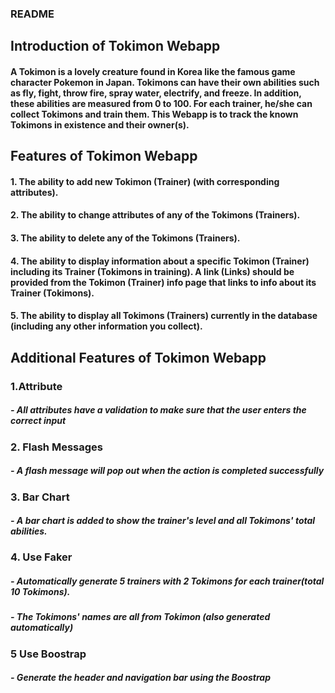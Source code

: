 ### README

## Introduction of Tokimon Webapp
#### A Tokimon is a lovely creature found in Korea like the famous game character Pokemon in Japan. Tokimons can have their own abilities such as fly, fight, throw fire, spray water, electrify, and freeze. In addition, these abilities are measured from 0 to 100. For each trainer, he/she can collect Tokimons and train them. This Webapp is to track the known Tokimons in existence and their owner(s).  

## Features of Tokimon Webapp
#### 1. The ability to add new Tokimon (Trainer) (with corresponding attributes). 
#### 2. The ability to change attributes of any of the Tokimons (Trainers). 
#### 3. The ability to delete any of the Tokimons (Trainers). 
#### 4. The ability to display information about a specific Tokimon (Trainer) including its Trainer (Tokimons in training). A link (Links) should be provided from the Tokimon (Trainer) info page that links to info about its Trainer (Tokimons). 
#### 5. The ability to display all Tokimons (Trainers) currently in the database (including any other information you collect). 

## Additional Features of Tokimon Webapp
### 1.Attribute
##### - All attributes have a validation to make sure that the user enters the correct input

### 2. Flash Messages
##### - A flash message will pop out when the action is completed successfully

### 3. Bar Chart
##### - A bar chart is added to show the trainer's level and all Tokimons' total abilities.

### 4. Use Faker
##### - Automatically generate 5 trainers with 2 Tokimons for each trainer(total 10 Tokimons).
##### - The Tokimons' names are all from Tokimon (also generated automatically)

### 5 Use Boostrap
##### - Generate the header and navigation bar using the Boostrap
